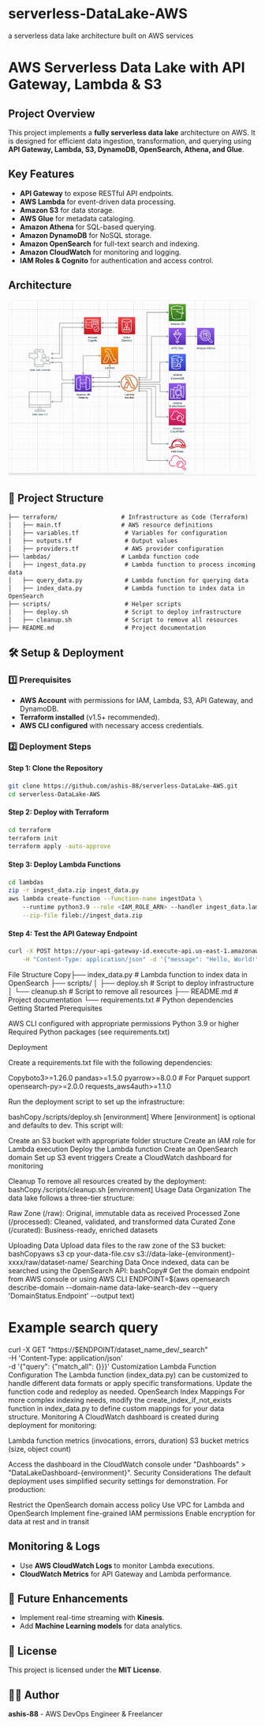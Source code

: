 # serverless-DataLake-AWS
a serverless data lake architecture built on AWS services











# AWS Serverless Data Lake with API Gateway, Lambda & S3

##  Project Overview
This project implements a **fully serverless data lake** architecture on AWS. It is designed for efficient data ingestion, transformation, and querying using **API Gateway, Lambda, S3, DynamoDB, OpenSearch, Athena, and Glue**.

##  Key Features
- **API Gateway** to expose RESTful API endpoints.
- **AWS Lambda** for event-driven data processing.
- **Amazon S3** for data storage.
- **AWS Glue** for metadata cataloging.
- **Amazon Athena** for SQL-based querying.
- **Amazon DynamoDB** for NoSQL storage.
- **Amazon OpenSearch** for full-text search and indexing.
- **Amazon CloudWatch** for monitoring and logging.
- **IAM Roles & Cognito** for authentication and access control.

##  Architecture

![Architecture Diagram](./architecture.png)

## 📂 Project Structure
```plaintext
├── terraform/                  # Infrastructure as Code (Terraform)
│   ├── main.tf                 # AWS resource definitions
│   ├── variables.tf             # Variables for configuration
│   ├── outputs.tf               # Output values
│   ├── providers.tf             # AWS provider configuration
├── lambdas/                    # Lambda function code
│   ├── ingest_data.py           # Lambda function to process incoming data
│   ├── query_data.py            # Lambda function for querying data
│   ├── index_data.py            # Lambda function to index data in OpenSearch
├── scripts/                     # Helper scripts
│   ├── deploy.sh                # Script to deploy infrastructure
│   ├── cleanup.sh               # Script to remove all resources
├── README.md                    # Project documentation
```

## 🛠️ Setup & Deployment
### 1️⃣ Prerequisites
- **AWS Account** with permissions for IAM, Lambda, S3, API Gateway, and DynamoDB.
- **Terraform installed** (v1.5+ recommended).
- **AWS CLI configured** with necessary access credentials.

### 2️⃣ Deployment Steps
#### **Step 1: Clone the Repository**
```bash
git clone https://github.com/ashis-88/serverless-DataLake-AWS.git
cd serverless-DataLake-AWS
```

#### **Step 2: Deploy with Terraform**
```bash
cd terraform
terraform init
terraform apply -auto-approve
```

#### **Step 3: Deploy Lambda Functions**
```bash
cd lambdas
zip -r ingest_data.zip ingest_data.py
aws lambda create-function --function-name ingestData \  
    --runtime python3.9 --role <IAM_ROLE_ARN> --handler ingest_data.lambda_handler \
    --zip-file fileb://ingest_data.zip
```

#### **Step 4: Test the API Gateway Endpoint**
```bash
curl -X POST https://your-api-gateway-id.execute-api.us-east-1.amazonaws.com/prod/ingest \
    -H "Content-Type: application/json" -d '{"message": "Hello, World!"}'
```
File Structure
Copy├── index_data.py       # Lambda function to index data in OpenSearch
├── scripts/
│   ├── deploy.sh       # Script to deploy infrastructure
│   └── cleanup.sh      # Script to remove all resources
├── README.md           # Project documentation
└── requirements.txt    # Python dependencies
Getting Started
Prerequisites

AWS CLI configured with appropriate permissions
Python 3.9 or higher
Required Python packages (see requirements.txt)

Deployment

Create a requirements.txt file with the following dependencies:

Copyboto3>=1.26.0
pandas>=1.5.0
pyarrow>=8.0.0  # For Parquet support
opensearch-py>=2.0.0
requests_aws4auth>=1.1.0

Run the deployment script to set up the infrastructure:

bashCopy./scripts/deploy.sh [environment]
Where [environment] is optional and defaults to dev.
This script will:

Create an S3 bucket with appropriate folder structure
Create an IAM role for Lambda execution
Deploy the Lambda function
Create an OpenSearch domain
Set up S3 event triggers
Create a CloudWatch dashboard for monitoring

Cleanup
To remove all resources created by the deployment:
bashCopy./scripts/cleanup.sh [environment]
Usage
Data Organization
The data lake follows a three-tier structure:

Raw Zone (/raw): Original, immutable data as received
Processed Zone (/processed): Cleaned, validated, and transformed data
Curated Zone (/curated): Business-ready, enriched datasets

Uploading Data
Upload data files to the raw zone of the S3 bucket:
bashCopyaws s3 cp your-data-file.csv s3://data-lake-{environment}-xxxx/raw/dataset-name/
Searching Data
Once indexed, data can be searched using the OpenSearch API:
bashCopy# Get the domain endpoint from AWS console or using AWS CLI
ENDPOINT=$(aws opensearch describe-domain --domain-name data-lake-search-dev --query 'DomainStatus.Endpoint' --output text)

# Example search query
curl -X GET "https://$ENDPOINT/dataset_name_dev/_search" \
  -H 'Content-Type: application/json' \
  -d '{"query": {"match_all": {}}}'
Customization
Lambda Function Configuration
The Lambda function (index_data.py) can be customized to handle different data formats or apply specific transformations. Update the function code and redeploy as needed.
OpenSearch Index Mappings
For more complex indexing needs, modify the create_index_if_not_exists function in index_data.py to define custom mappings for your data structure.
Monitoring
A CloudWatch dashboard is created during deployment for monitoring:

Lambda function metrics (invocations, errors, duration)
S3 bucket metrics (size, object count)

Access the dashboard in the CloudWatch console under "Dashboards" > "DataLakeDashboard-{environment}".
Security Considerations
The default deployment uses simplified security settings for demonstration. For production:

Restrict the OpenSearch domain access policy
Use VPC for Lambda and OpenSearch
Implement fine-grained IAM permissions
Enable encryption for data at rest and in transit




##  Monitoring & Logs
- Use **AWS CloudWatch Logs** to monitor Lambda executions.
- **CloudWatch Metrics** for API Gateway and Lambda performance.

## 📌 Future Enhancements
- Implement real-time streaming with **Kinesis**.
- Add **Machine Learning models** for data analytics.

## 📜 License
This project is licensed under the **MIT License**.

## 👨‍💻 Author
**ashis-88** - AWS DevOps Engineer & Freelancer

